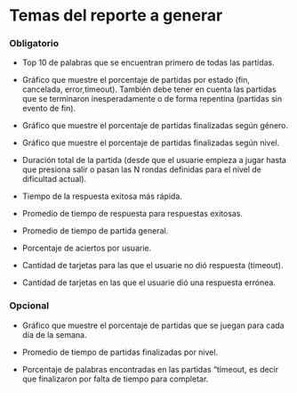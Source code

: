 # Temas del reporte a generar

### Obligatorio

- Top 10 de palabras que se encuentran primero de todas las partidas.

- Gráfico que muestre el porcentaje de partidas por estado (fin, cancelada, error,timeout). También debe tener en cuenta las partidas que se terminaron inesperadamente o de forma repentina (partidas sin evento de fin).

- Gráfico que muestre el porcentaje de partidas finalizadas según género.

- Gráfico que muestre el porcentaje de partidas finalizadas según nivel.

- Duración total de la partida (desde que el usuarie empieza a jugar hasta que presiona salir o pasan las N rondas definidas para el nivel de dificultad actual).

- Tiempo de la respuesta exitosa más rápida.

- Promedio de tiempo de respuesta para respuestas exitosas.

- Promedio de tiempo de partida general.

- Porcentaje de aciertos por usuarie.

- Cantidad de tarjetas para las que el usuarie no dió respuesta (timeout).

- Cantidad de tarjetas en las que el usuarie dió una respuesta errónea.

### Opcional

- Gráfico que muestre el porcentaje de partidas que se juegan para cada día de la semana.

- Promedio de tiempo de partidas finalizadas por nivel.

- Porcentaje de palabras encontradas en las partidas “timeout, es decir que finalizaron por falta de tiempo para completar.